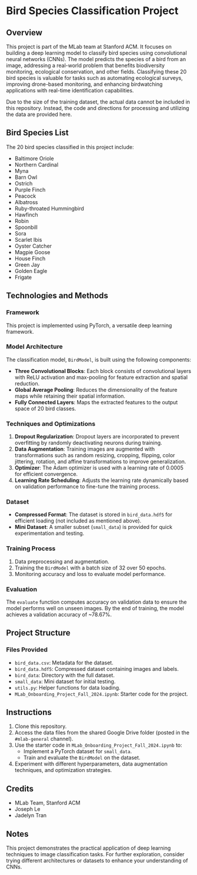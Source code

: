 # Bird Species Classification Project

## Overview
This project is part of the MLab team at Stanford ACM. It focuses on building a deep learning model to classify bird species using convolutional neural networks (CNNs). The model predicts the species of a bird from an image, addressing a real-world problem that benefits biodiversity monitoring, ecological conservation, and other fields. Classifying these 20 bird species is valuable for tasks such as automating ecological surveys, improving drone-based monitoring, and enhancing birdwatching applications with real-time identification capabilities.

Due to the size of the training dataset, the actual data cannot be included in this repository. Instead, the code and directions for processing and utilizing the data are provided here.

## Bird Species List
The 20 bird species classified in this project include:

- Baltimore Oriole
- Northern Cardinal
- Myna
- Barn Owl
- Ostrich
- Purple Finch
- Peacock
- Albatross
- Ruby-throated Hummingbird
- Hawfinch
- Robin
- Spoonbill
- Sora
- Scarlet Ibis
- Oyster Catcher
- Magpie Goose
- House Finch
- Green Jay
- Golden Eagle
- Frigate

## Technologies and Methods

### Framework
This project is implemented using PyTorch, a versatile deep learning framework.

### Model Architecture
The classification model, `BirdModel`, is built using the following components:
- **Three Convolutional Blocks**: Each block consists of convolutional layers with ReLU activation and max-pooling for feature extraction and spatial reduction.
- **Global Average Pooling**: Reduces the dimensionality of the feature maps while retaining their spatial information.
- **Fully Connected Layers**: Maps the extracted features to the output space of 20 bird classes.

### Techniques and Optimizations
1. **Dropout Regularization**: Dropout layers are incorporated to prevent overfitting by randomly deactivating neurons during training.
2. **Data Augmentation**: Training images are augmented with transformations such as random resizing, cropping, flipping, color jittering, rotation, and affine transformations to improve generalization.
3. **Optimizer**: The Adam optimizer is used with a learning rate of 0.0005 for efficient convergence.
4. **Learning Rate Scheduling**: Adjusts the learning rate dynamically based on validation performance to fine-tune the training process.

### Dataset
- **Compressed Format**: The dataset is stored in `bird_data.hdf5` for efficient loading (not included as mentioned above).
- **Mini Dataset**: A smaller subset (`small_data`) is provided for quick experimentation and testing.

### Training Process
1. Data preprocessing and augmentation.
2. Training the `BirdModel` with a batch size of 32 over 50 epochs.
3. Monitoring accuracy and loss to evaluate model performance.

### Evaluation
The `evaluate` function computes accuracy on validation data to ensure the model performs well on unseen images. By the end of training, the model achieves a validation accuracy of ~78.67%.

## Project Structure
### Files Provided
- `bird_data.csv`: Metadata for the dataset.
- `bird_data.hdf5`: Compressed dataset containing images and labels.
- `bird_data`: Directory with the full dataset.
- `small_data`: Mini dataset for initial testing.
- `utils.py`: Helper functions for data loading.
- `MLab_Onboarding_Project_Fall_2024.ipynb`: Starter code for the project.

## Instructions
1. Clone this repository.
2. Access the data files from the shared Google Drive folder (posted in the `#mlab-general` channel).
3. Use the starter code in `MLab_Onboarding_Project_Fall_2024.ipynb` to:
   - Implement a PyTorch dataset for `small_data`.
   - Train and evaluate the `BirdModel` on the dataset.
4. Experiment with different hyperparameters, data augmentation techniques, and optimization strategies.

## Credits
- MLab Team, Stanford ACM
- Joseph Le
- Jadelyn Tran

## Notes
This project demonstrates the practical application of deep learning techniques to image classification tasks. For further exploration, consider trying different architectures or datasets to enhance your understanding of CNNs.
